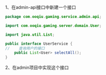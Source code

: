 1、在admin-api接口中新建一个接口

```java
package com.ooqiu.gaming.service.admin.api;

import com.ooqiu.gaming.server.domain.User;

import java.util.List;

public interface UserService {
//    查询用户的接口
    public List<User> selectAll();
}

```

2、在admin项目中实现这个接口